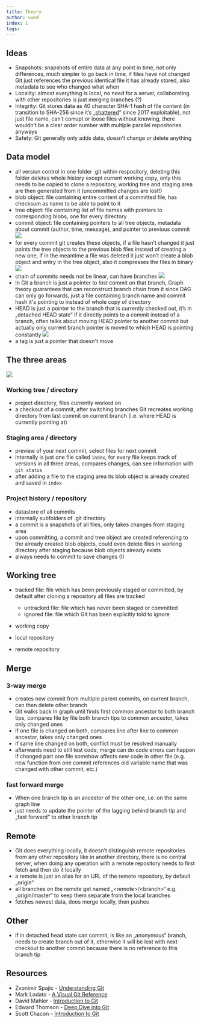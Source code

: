```yaml
---
title: Theory
author: vwkd
index: 1
tags:
---
```


<!-- ToDo: finish, rework with book from Scott Chacon, integrate pictures from /static -->

<!-- todo: incorporate

.git is repository

Staging area: organize what what’s to be commited

“Working directory is clean” doesn’t mean it’s empty, just that files have been committed, everything is saved

git commit —amend creates new commit, references same previous one, points master to new commit, only if not pushed!! (?????)

git reset —mixed is default
—hard overwrites all tracked files (not untracked)

Unreferenced commits are garbage collected after 30? days

——

Can’t loose files, because commit hashes are chained to previous, like Bitcoin, 

git diff shows differences between working tree and staging area
—staged compares staging area with most recent commit

git rm deletes file from working tree and adds deletion to stage, can then commit deletion

git checkout — <file> resets working tree from staging area (?)

git reset resets staging area from last commit, it relative to HEAD

Branches: work on different version of files in parallel

Detached HEAD state when HEAD points directly to a commit instead of a branch

Switching branches as well as merging are both blocked if there are uncommitted changes in the working tree
Deleting branches is blocked if not merged

Stash to quickly get a clean working tree

————- Remotes

Remote repository: repository in another location, e.g. another directory, remote server

Remember setting local config if don’t want to use the global

Git remote - shows remote, -v shows full URL, or add new aliases

Git fetch origin
Git merge origin/master
   Merges origin/master into local master (if master is checked out)
Git pull is both combined

Collaborating: creating fork, fetching changes from fork and upstream, pushing to fork, pull request from fork to upstream 

———- Stash

Can be used to carry over uncommitted changes from one branch to another if edited in wrong branch

——— Config
username, email, settings
gitignore
difftool (?)

-->

## Ideas

- Snapshots: snapshots of entire data at any point in time, not only differences, much simpler to go back in time, if files have not changed Git just references the previous identical file it has already stored, also metadata to see who changed what when
- Locality: almost everything is local, no need for a server, collaborating with other repositories is just merging branches (?)
- Integrity: Git stores data as 40 character SHA-1 hash of file content (in transition to SHA-256 since it’s „[shattered](https://security.googleblog.com/2017/02/announcing-first-sha1-collision.html)“ since 2017 exploitable), not just file name, can’t corrupt or loose files without knowing, there wouldn’t be a clear order number with multiple parallel repositories anyways
- Safety: Git generally only adds data, doesn’t change or delete anything



## Data model

- all version control in one folder .git within respository, deleting this folder deletes whole history except current working copy, only this needs to be copied to clone a repository, working tree and staging area are then generated from it (uncommitted changes are lost!)
- blob object: file containing entire content of a committed file, has checksum as name to be able to point to it
- tree object: file containing list of file names with pointers to corresponding blobs, one for every directory
- commit object: file containing pointers to all tree objects, metadata about commit (author, time, message), and pointer to previous commit
![](git2.png)
- for every commit git creates these objects, if a file hasn’t changed it just points the tree objects to the previous blob files instead of creating a new one, if in the meantime a file was deleted it just won’t create a blob object and entry in the tree object, also it compresses the files in binary
![](git1.png)
- chain of commits needs not be linear, can have branches
![](gitbranches.png)
- In Git a branch is just a pointer to _last_ commit on that branch, Graph theory guarantees that can reconstruct branch chain from it since DAG can only go forwards, just a file containing branch name and commit hash it's pointing to instead of whole copy of directory
- HEAD is just a pointer to the branch that is currently checked out, it’s in „detached HEAD state“ if it directly points to a commit instead of a branch, often talks about moving HEAD pointer to another commit but actually only current branch pointer is moved to which HEAD is pointing constantly
![](gitpointers.png)
- a tag is just a pointer that doesn't move



## The three areas

![](gitareas.png)

### Working tree / directory

- project directory, files currently worked on
- a checkout of a commit, after switching branches Git recreates working directory from last commit on current branch (i.e. where HEAD is currently pointing at)

### Staging area / directory

- preview of your next commit, select files for next commit
- internally is just one file called `index`, for every file keeps track of versions in all three areas, compares changes, can see information with `git status`
- after adding a file to the staging area its blob object is already created and saved in `index`

### Project history / repository

- datastore of all commits
- internally subfolders of .git directory
- a commit is a snapshots of all files, only takes changes from staging area
- upon committing, a commit and tree object are created referencing to the already created blob objects, could even delete files in working directory after staging because blob objects already exists
- always needs to commit to save changes (!)



## Working tree

- tracked file: file which has been previously staged or committed, by default after cloning a repository all files are tracked
   - untracked file: file which has never been staged or committed
   - ignored file: file which Git has been explicitly told to ignore

- working copy
- local repository
- remote repository



## Merge

### 3-way merge

- creates new commit from multiple parent commits, on current branch, can then delete other branch
- Git walks back in graph until finds first common ancestor to both branch tips, compares file by file both branch tips to common ancestor, takes only changed ones
- if one file is changed on both, compares line after line to common ancestor, takes only changed ones
- if same line changed on both, conflict must be resolved manually
- afterwards need to still test code, merge can do code errors can happen if changed part  one file somehow affects new code in other file (e.g. new function from one commit references old variable name that was changed with other commit, etc.)

### fast forward merge

- When one branch tip is an ancestor of the other one, i.e. on the same graph line
- just needs to update the pointer of the lagging behind branch tip and „fast forward“ to other branch tip



## Remote

- Git does everything locally, it doesn’t distinguish remote repositories from any other repository like in another directory, there is no central server, when doing any operation with a remote repository needs to first fetch and then do it locally
- a remote is just an alias for an URL of the remote repository, by default „origin“
- all branches on the remote get named „\<remote\>/\<branch\>“ e.g. „origin/master“ to keep them separate from the local branches
- fetches newest data, does merge locally, then pushes



## Other

- if in detached head state can commit, is like an „anonymous“ branch, needs to create branch out of it, otherwise it will be lost with next checkout to another commit because there is no reference to this branch tip



## Resources

- Zvonimir Spajic - [Understanding Git](https://hackernoon.com/https-medium-com-zspajich-understanding-git-data-model-95eb16cc99f5)
- Mark Lodato - [A Visual Git Reference](http://marklodato.github.io/visual-git-guide/index-en.html)
- David Mahler - [Introduction to Git](https://www.youtube.com/watch?v=uR6G2v_WsRA)
- Edward Thomson - [Deep Dive into Git](https://www.youtube.com/watch?v=fBP18-taaNw)
- Scott Chacon - [Introduction to Git](https://www.youtube.com/watch?v=ZDR433b0HJY)